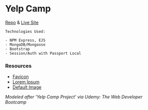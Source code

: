 # Yelp Camp

[Repo](https://github.com/cwithac/yelp_camp) & [Live Site](#)


```
Technologies Used:

- NPM Express, EJS
- MongoDB/Mongoose
- Bootstrap
- Session/Auth with Passport Local
```

### Resources
- [Favicon](http://www.favicon.cc/?action=icon&file_id=900114)
- [Lorem Ipsum](http://www.bobrosslipsum.com/)
- [Default Image](https://picsum.photos/)

_Modeled after 'Yelp Camp Project' via Udemy: The Web Developer Bootcamp_
